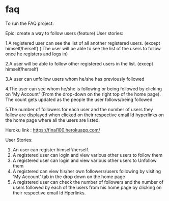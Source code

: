 # faq

To run the FAQ project:

Epic: create a way to follow users (feature) User stories:
  
  1.A registered user can see the list of all another registered users. (except himself/herself) ( The user will be able to see the list of the users to follow once he registers and logs in)
  
  2.A user will be able to follow other registered users in the list. (except himself/herself)
  
  3.A user can unfollow users whom he/she has previously followed
  
  4.The user can see whom he/she is following or being followed by clicking on 'My Account' (From the drop-down on the right top of the home page). The count gets updated as the people the user follows/being followed.
  
  5.The number of followers for each user and the number of users they follow are displayed when clicked on their respective email Id hyperlinks on the home page where all the users are listed.
  
  Heroku link :  https://final100.herokuapp.com/
  
  User Stories:
  1. An user can register himself/herself.
  2. A registered user can login and view various other users to follow them
  3. A registered user can login and view various other users to Unfollow them
  4. A registered can view his/her own followers/users following by visiting 'My Account' tab in the drop down on the home page
  5. A registered user can check the number of followers and the number of users followed by each of the users from his home page by clicking on their respective email Id Hperlinks.
  
    
  
